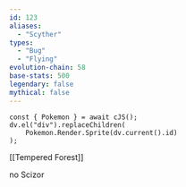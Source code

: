 ```yaml
---
id: 123
aliases:
  - "Scyther"
types:
  - "Bug"
  - "Flying"
evolution-chain: 58
base-stats: 500
legendary: false
mythical: false
---
```

```dataviewjs
const { Pokemon } = await cJS();
dv.el("div").replaceChildren(
	Pokemon.Render.Sprite(dv.current().id)
);
```

[[Tempered Forest]]



no Scizor
